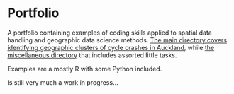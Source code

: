 # Portfolio

A portfolio containing examples of coding skills applied to spatial data handling and geographic data science methods. [The main directory covers identifying geographic clusters of cycle crashes in Auckland](https://github.com/eforsyth/portfolio/tree/main/cycle_crashes), while [the miscellaneous directory](https://github.com/eforsyth/portfolio/tree/main/assorted) that includes assorted little tasks.

Examples are a mostly R with some Python included.

Is still very much a work in progress...
